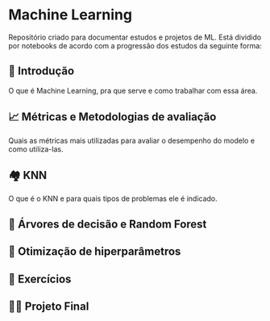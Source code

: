 # Machine Learning

Repositório criado para documentar estudos e projetos de ML. Está dividido por notebooks de acordo com a progressão dos estudos da seguinte forma:

## 🌱 Introdução

O que é Machine Learning, pra que serve e como trabalhar com essa área.

## 📈 Métricas e Metodologias de avaliação

Quais as métricas mais utilizadas para avaliar o desempenho do modelo e como utiliza-las. 

## 🏘️ KNN

O que é o KNN e para quais tipos de problemas ele é indicado.

## 🌳 Árvores de decisão e Random Forest


## 🚀 Otimização de hiperparâmetros


## 🧠 Exercícios

## 👩‍💻 Projeto Final
